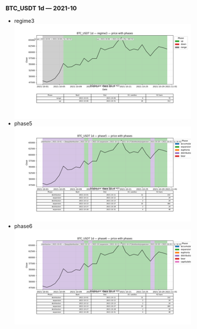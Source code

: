 ### BTC_USDT 1d — 2021-10

- regime3
![BTC_USDT_1d_regime3_2021-10_phase_price.png](outputs/fourier/phase_monthly/BTC_USDT/1d/2021/2021-10/BTC_USDT_1d_regime3_2021-10_phase_price.png)
- phase5
![BTC_USDT_1d_phase5_2021-10_phase_price.png](outputs/fourier/phase_monthly/BTC_USDT/1d/2021/2021-10/BTC_USDT_1d_phase5_2021-10_phase_price.png)
- phase6
![BTC_USDT_1d_phase6_2021-10_phase_price.png](outputs/fourier/phase_monthly/BTC_USDT/1d/2021/2021-10/BTC_USDT_1d_phase6_2021-10_phase_price.png)